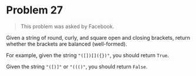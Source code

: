 # Problem 27

> This problem was asked by Facebook.

Given a string of round, curly, and square open and closing brackets, return
whether the brackets are balanced (well-formed).

For example, given the string `"([])[]({})"`, you should return `True`.

Given the string `"([)]"` or `"((()"`, you should return `False`.